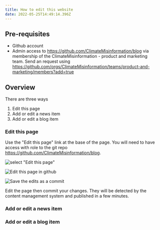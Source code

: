 ```yaml
---
title: How to edit this website
date: 2022-05-25T14:49:14.396Z
---
```



## Pre-requisites

* Github account
* Admin access to  https://github.com/ClimateMisinformation/blog via membership of the ClimateMisinformation - product and marketing team. Send an request using https://github.com/orgs/ClimateMisinformation/teams/product-and-marketing/members?add=true

## Overview

There are three ways
1. Edit this page
2. Add or edit a news item
3. Add or edit a blog item


### Edit this page
Use the  "Edit this page" link at the base of the page. You will need to have access with role <???> to the git repo  https://github.com/ClimateMisinformation/blog. 

![select "Edit this page"](/img/screenshot-2022-05-25-155148.png " Step 1: Click \"Edit this page\"")

![Edit this page in github](/img/screenshot-2022-05-25-164706.png "Step 2: Edit the page in github")

![Save the edits as a commit](/img/screenshot-2022-05-25-164820.png "Step 3: Save the edits as a commit")

Edit the page then commit your changes. They will be detected by the content management system and published in a few minutes.

### Add or edit a news item

### Add or edit a blog item
